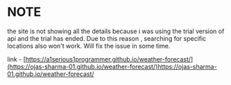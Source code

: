# NOTE

the site is not showing all the details because i was using the trial version of api and the trial has ended.
Due to this reason , searching for specific locations also won't work. 
Will fix the issue in some time.

link - [https://a1serious1programmer.github.io/weather-forecast/](https://ojas-sharma-01.github.io/weather-forecast/)https://ojas-sharma-01.github.io/weather-forecast/
